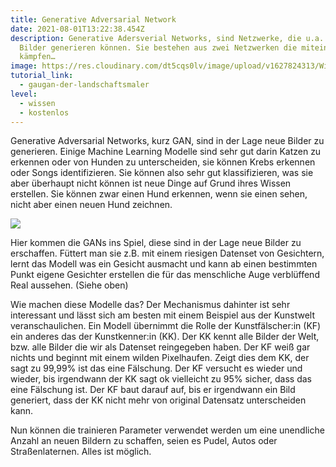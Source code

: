 ```yaml
---
title: Generative Adversarial Network
date: 2021-08-01T13:22:38.454Z
description: Generative Adersverial Networks, sind Netzwerke, die u.a. »neue«
  Bilder generieren können. Sie bestehen aus zwei Netzwerken die miteinander
  kämpfen…
image: https://res.cloudinary.com/dt5cqs0lv/image/upload/v1627824313/Wissen/GAN.png
tutorial_link:
  - gaugan-der-landschaftsmaler
level:
  - wissen
  - kostenlos
---
```

Generative Adversarial Networks, kurz GAN, sind in der Lage neue Bilder zu generieren. Einige Machine Learning Modelle sind sehr gut darin Katzen zu erkennen oder von Hunden zu unterscheiden, sie können Krebs erkennen oder Songs identifizieren. Sie können also sehr gut klassifizieren, was sie aber überhaupt nicht können ist neue Dinge auf Grund ihres Wissen erstellen. Sie können zwar einen Hund erkennen, wenn sie einen sehen, nicht aber einen neuen Hund zeichnen. 

![](https://thispersondoesnotexist.com/image)

Hier kommen die GANs ins Spiel, diese sind in der Lage neue Bilder zu erschaffen. Füttert man sie z.B. mit einem riesigen Datenset von Gesichtern, lernt das Modell was ein Gesicht ausmacht und kann ab einen bestimmten Punkt eigene Gesichter erstellen die für das menschliche Auge verblüffend Real aussehen. (Siehe oben)

Wie machen diese Modelle das? Der Mechanismus dahinter ist sehr interessant und lässt sich am besten mit einem Beispiel aus der Kunstwelt veranschaulichen. Ein Modell übernimmt die Rolle der Kunstfälscher:in (KF) ein anderes das der Kunstkenner:in (KK). Der KK kennt alle Bilder der Welt, bzw. alle Bilder die wir als Datenset reingegeben haben. Der KF weiß gar nichts und beginnt mit einem wilden Pixelhaufen. Zeigt dies dem KK, der sagt zu 99,99% ist das eine Fälschung. Der KF versucht es wieder und wieder, bis irgendwann der KK sagt ok vielleicht zu 95% sicher, dass das eine Fälschung ist. Der KF baut darauf auf, bis er irgendwann ein Bild generiert, dass der KK nicht mehr von original Datensatz unterscheiden kann. 

Nun können die trainieren Parameter verwendet werden um eine unendliche Anzahl an neuen Bildern zu schaffen, seien es Pudel, Autos oder Straßenlaternen. Alles ist möglich.